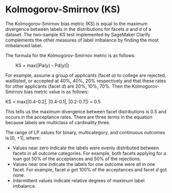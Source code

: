 # Kolmogorov\-Smirnov \(KS\)<a name="clarify-data-bias-metric-kolmogorov-smirnov"></a>

The Kolmogorov\-Smirnov bias metric \(KS\) is equal to the maximum divergence between labels in the distributions for facets *a* and *d* of a dataset\. The two\-sample KS test implemented by SageMaker Clarify complements the other measures of label imbalance by finding the most imbalanced label\. 

The formula for the Kolmogorov\-Smirnov metric is as follows: 

        KS = max\(\|Pa\(y\) \- Pd\(y\)\|\)

For example, assume a group of applicants \(facet *a*\) to college are rejected, waitlisted, or accepted at 40%, 40%, 20% respectively and that these rates for other applicants \(facet *d*\) are 20%, 10%, 70%\. Then the Kolmogorov\-Smirnov bias metric value is as follows:

KS = max\(\|0\.4\-0\.2\|, \|0\.4\-0\.1\|, \|0\.2\-0\.7\|\) = 0\.5

This tells us the maximum divergence between facet distributions is 0\.5 and occurs in the acceptance rates\. There are three terms in the equation because labels are multiclass of cardinality three\.

The range of LP values for binary, multicategory, and continuous outcomes is \[0, \+1\], where:
+ Values near zero indicate the labels were evenly distributed between facets in all outcome categories\. For example, both facets applying for a loan got 50% of the acceptances and 50% of the rejections\.
+ Values near one indicate the labels for one outcome were all in one facet\. For example, facet *a* got 100% of the acceptances and facet *d* got none\.
+ Intermittent values indicate relative degrees of maximum label imbalance\.